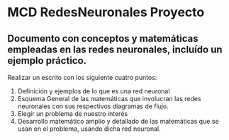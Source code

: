 # MCD RedesNeuronales Proyecto
Documento con conceptos y matemáticas empleadas en las redes neuronales, incluído un ejemplo práctico.
---
Realizar un escrito con los siguiente cuatro puntos:
1. Definición y ejemplos de lo que es una red neuronal
2. Esquema General de las matemáticas que involucran las redes neuronales con sus respectivos diagramas de flujo.
3. Elegir un problema de nuestro interés
4. Desarrollo matemático amplio y detallado de las matemáticas que se usan en el problema, usando dicha red neuronal.
